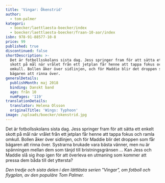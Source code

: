 ```yaml
---
title: 'Vingar: Ökenstrid'
author:
  - tom-palmer
kategori:
  - boecker/laettlaesta-boecker/index
  - boecker/laettlaesta-boecker/fraan-10-aar/index
isbn: 978-91-88577-10-8
price: 99
published: true
discontinued: false
shortDescription: >-
  Det är fotbollsskolans sista dag. Jess springer fram för att sätta ett enkelt
  skott på mål när vrålet från ett jetplan får henne att tappa fokus och ramla
  omkull. Bollen åker över sidlinjen, och för Maddie blir det droppen som får
  bägaren att rinna över.
generalDetails:
  publishMonth: maj 2018
  binding: Danskt band
  age: från 10
  numPages: '119'
translationDetails:
  translator: Helena Olsson
  originalTitle: 'Wings: Typhoon'
image: /uploads/boecker/okenstrid.jpg
---
```

Det är fotbollsskolans sista dag. Jess springer fram för att sätta ett enkelt skott på mål när vrålet från ett jetplan får henne att tappa fokus och ramla omkull. Bollen åker över sidlinjen, och för Maddie blir det droppen som får bägaren att rinna över. Systrarna brukade vara bästa vänner, men nu är spänningen mellan dem som tänjd till bristningsgränsen … Kan Jess och Maddie slå sig ihop igen för att överleva en utmaning som kommer att pressa dem båda till det yttersta?

_Den tredje och sista delen i den lättlästa serien "Vingar", om fotboll och flygplan, av den populäre Tom Palmer._
